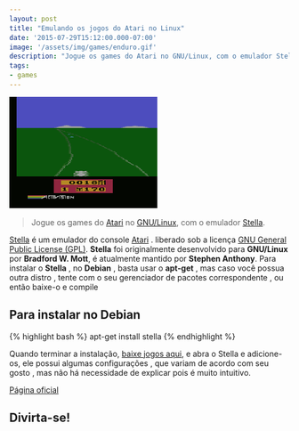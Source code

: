 ```yaml
---
layout: post
title: "Emulando os jogos do Atari no Linux"
date: '2015-07-29T15:12:00.000-07:00'
image: '/assets/img/games/enduro.gif'
description: "Jogue os games do Atari no GNU/Linux, com o emulador Stella."
tags:
- games
---
```

![Emulando os jogos do Atari no Linux](/assets/img/games/enduro.gif "Emulando os jogos do Atari no Linux")

> Jogue os games do [Atari](https://www.atari.com/) no [GNU/Linux](http://terminalroot.com.br/2016/05/porque-eu-nao-uso-linux.html), com o emulador [Stella](http://stella.sourceforge.net/).

[Stella](http://stella.sourceforge.net/) é um emulador do console [Atari](https://www.atari.com/) . liberado sob a licença [GNU General Public License (GPL)](https://www.gnu.org/licenses/gpl-howto.pt-br.html). __Stella__ foi originalmente desenvolvido para __GNU/Linux__ por __Bradford W. Mott__, é atualmente mantido por __Stephen Anthony__.
Para instalar o __Stella__ , no __Debian__ , basta usar o __apt-get__ , mas caso você possua outra distro , tente com o seu gerenciador de pacotes correspondente , ou então baixe-o e compile

## Para instalar no Debian

{% highlight bash %}
apt-get install stella
{% endhighlight %} 


Quando terminar a instalação, [baixe jogos aqui](http://www.freeroms.com/atari_roms_most_votes.ht), e abra o Stella e adicione-os, ele possui algumas configurações , que variam de acordo com seu gosto , mas não há necessidade de explicar pois é muito intuitivo.

[Página oficial](http://stella.sourceforge.net/)

## Divirta-se!

<script async src="https://pagead2.googlesyndication.com/pagead/js/adsbygoogle.js"></script>

<!-- Informat -->
<ins class="adsbygoogle"
 style="display:block"
 data-ad-client="ca-pub-2838251107855362"
 data-ad-slot="2327980059"
 data-ad-format="auto"
 data-full-width-responsive="true"></ins>

<script>
(adsbygoogle = window.adsbygoogle || []).push({});
</script>

